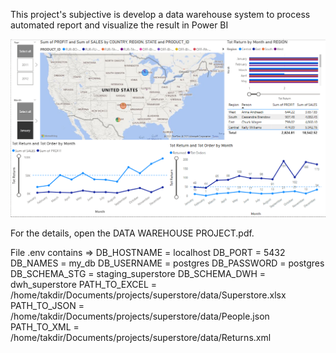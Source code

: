This project's subjective is develop a data warehouse system to process automated report and visualize the result in Power BI

![alt text](https://github.com/takdirzd/Data-Warehouse-Project/blob/main/overview.png)

For the details, open the DATA WAREHOUSE PROJECT.pdf.

File .env contains =>
  DB_HOSTNAME = localhost
  DB_PORT = 5432
DB_NAMES = my_db
DB_USERNAME = postgres
DB_PASSWORD = postgres
DB_SCHEMA_STG = staging_superstore
DB_SCHEMA_DWH = dwh_superstore
PATH_TO_EXCEL = /home/takdir/Documents/projects/superstore/data/Superstore.xlsx
PATH_TO_JSON = /home/takdir/Documents/projects/superstore/data/People.json
PATH_TO_XML = /home/takdir/Documents/projects/superstore/data/Returns.xml
